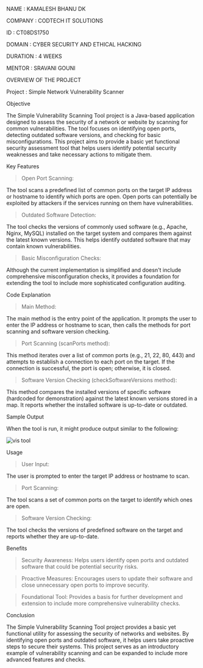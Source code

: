 NAME : KAMALESH BHANU DK

COMPANY : CODTECH IT SOLUTIONS

ID : CT08DS1750

DOMAIN : CYBER SECURITY AND ETHICAL HACKING

DURATION : 4 WEEKS

MENTOR : SRAVANI GOUNI

OVERVIEW OF THE PROJECT

Project : Simple Network Vulnerability Scanner

Objective

The Simple Vulnerability Scanning Tool project is a Java-based application designed to assess the security of a network or website by scanning for common vulnerabilities. The tool focuses on identifying open ports, detecting outdated software versions, and checking for basic misconfigurations. This project aims to provide a basic yet functional security assessment tool that helps users identify potential security weaknesses and take necessary actions to mitigate them.

Key Features

> Open Port Scanning:

The tool scans a predefined list of common ports on the target IP address or hostname to identify which ports are open. Open ports can potentially be exploited by attackers if the services running on them have vulnerabilities.

> Outdated Software Detection:

The tool checks the versions of commonly used software (e.g., Apache, Nginx, MySQL) installed on the target system and compares them against the latest known versions. This helps identify outdated software that may contain known vulnerabilities.

> Basic Misconfiguration Checks:

Although the current implementation is simplified and doesn't include comprehensive misconfiguration checks, it provides a foundation for extending the tool to include more sophisticated configuration auditing.

Code Explanation

> Main Method:

The main method is the entry point of the application. It prompts the user to enter the IP address or hostname to scan, then calls the methods for port scanning and software version checking.

> Port Scanning (scanPorts method):

This method iterates over a list of common ports (e.g., 21, 22, 80, 443) and attempts to establish a connection to each port on the target. If the connection is successful, the port is open; otherwise, it is closed.

> Software Version Checking (checkSoftwareVersions method):

This method compares the installed versions of specific software (hardcoded for demonstration) against the latest known versions stored in a map. It reports whether the installed software is up-to-date or outdated.

Sample Output

When the tool is run, it might produce output similar to the following:

![vis tool](https://github.com/KAMALESH-BHANU/CODTECH-TASK2/assets/173052485/e3daf012-7ea7-45da-9923-a47922a434dd)

Usage

> User Input:
> 
The user is prompted to enter the target IP address or hostname to scan.

> Port Scanning:
> 
The tool scans a set of common ports on the target to identify which ones are open.

> Software Version Checking:
> 
The tool checks the versions of predefined software on the target and reports whether they are up-to-date.

Benefits

> Security Awareness: Helps users identify open ports and outdated software that could be potential security risks.

> Proactive Measures: Encourages users to update their software and close unnecessary open ports to improve security.

> Foundational Tool: Provides a basis for further development and extension to include more comprehensive vulnerability checks.

Conclusion

The Simple Vulnerability Scanning Tool project provides a basic yet functional utility for assessing the security of networks and websites. By identifying open ports and outdated software, it helps users take proactive steps to secure their systems. This project serves as an introductory example of vulnerability scanning and can be expanded to include more advanced features and checks.
